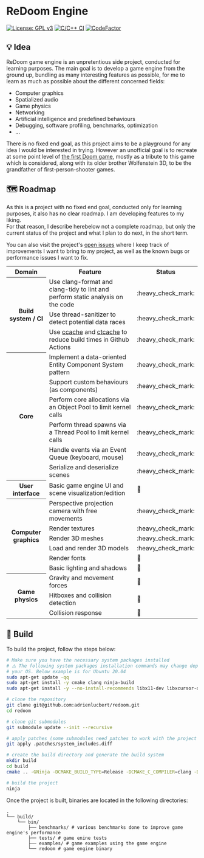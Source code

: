 # ReDoom Engine

[![License: GPL v3](https://img.shields.io/badge/License-GPL%20v3-blue.svg)](http://www.gnu.org/licenses/gpl-3.0)
[![C/C++ CI](https://github.com/adrienlucbert/redoom/actions/workflows/main.yml/badge.svg)](https://github.com/adrienlucbert/redoom/actions/workflows/main.yml)
[![CodeFactor](https://www.codefactor.io/repository/github/adrienlucbert/redoom/badge?s=ab605ed6ac504fc638d3fc42ff109336e4cb4d84)](https://www.codefactor.io/repository/github/adrienlucbert/redoom)

## 💡 Idea

ReDoom game engine is an unpretentious side project, conducted for learning
purposes. The main goal is to develop a game engine from the ground up, bundling
as many interesting features as possible, for me to learn as much as possible
about the different concerned fields:

- Computer graphics
- Spatialized audio
- Game physics
- Networking
- Artificial intelligence and predefined behaviours
- Debugging, software profiling, benchmarks, optimization
- ...

There is no fixed end goal, as this project aims to be a playground for any idea
I would be interested in trying. However an unofficial goal is to recreate at
some point level of [the first Doom game](https://en.wikipedia.org/wiki/Doom_(1993_video_game)),
mostly as a tribute to this game which is considered, along with its older
brother Wolfenstein 3D, to be the grandfather of first-person-shooter games.

## 🗺️ Roadmap

As this is a project with no fixed end goal, conducted only for learning
purposes, it also has no clear roadmap. I am developing features to my liking.  
For that reason, I describe herebelow not a complete roadmap, but only the
current status of the project and what I plan to do next, in the short term.

You can also visit the project's [open issues](https://github.com/adrienlucbert/redoom/issues)
where I keep track of improvements I want to bring to my project, as well as the
known bugs or performance issues I want to fix.

<table style="margin:0;width:100%">
  <tr>
    <th>Domain</th>
    <th>Feature</th>
    <th>Status</th>
  </tr>

  <th rowspan=4>Build system / CI</th>
  <tr>
    <td>Use clang-format and clang-tidy to lint and perform static analysis on the code</td>
    <td title="done">:heavy_check_mark:</td>
  </tr>
  <tr>
    <td>Use thread-sanitizer to detect potential data races</td>
    <td title="done">:heavy_check_mark:</td>
  </tr>
  <tr>
    <td>Use <a href="https://github.com/ccache/ccache">ccache</a> and <a href="https://github.com/matus-chochlik/ctcache">ctcache</a> to reduce build times in Github Actions</td>
    <td title="done">:heavy_check_mark:</td>
  </tr>

  <th rowspan=7>Core</th>
  <tr>
    <td>Implement a data-oriented Entity Component System pattern</td>
    <td title="done">:heavy_check_mark:</td>
  </tr>
  <tr>
    <td>Support custom behaviours (as components)</td>
    <td title="done">:heavy_check_mark:</td>
  </tr>
  <tr>
    <td>Perform core allocations via an Object Pool to limit kernel calls</td>
    <td title="done">:heavy_check_mark:</td>
  </tr>
  <tr>
    <td>Perform thread spawns via a Thread Pool to limit kernel calls</td>
    <td title="done">:heavy_check_mark:</td>
  </tr>
  <tr>
    <td>Handle events via an Event Queue (keyboard, mouse)</td>
    <td title="done">:heavy_check_mark:</td>
  </tr>
  <tr>
    <td>Serialize and deserialize scenes</td>
    <td title="done">:heavy_check_mark:</td>
  </tr>

  <th rowspan=2>User interface</th>
  <tr>
    <td>Basic game engine UI and scene visualization/edition</td>
    <td title="planned">📅</td>
  </tr>

  <th rowspan=7>Computer graphics</th>
  <tr>
    <td>Perspective projection camera with free movements</td>
    <td title="done">:heavy_check_mark:</td>
  </tr>
  <tr>
    <td>Render textures</td>
    <td title="done">:heavy_check_mark:</td>
  </tr>
  <tr>
    <td>Render 3D meshes</td>
    <td title="done">:heavy_check_mark:</td>
  </tr>
  <tr>
    <td>Load and render 3D models</td>
    <td title="done">:heavy_check_mark:</td>
  </tr>
  <tr>
    <td>Render fonts</td>
    <td title="planned">📅</td>
  </tr>
  <tr>
    <td>Basic lighting and shadows</td>
    <td title="planned">📅</td>
  </tr>

  <th rowspan=4>Game physics</th>
  <tr>
    <td>Gravity and movement forces</td>
    <td title="planned">📅</td>
  </tr>
  <tr>
    <td>Hitboxes and collision detection</td>
    <td title="planned">📅</td>
  </tr>
  <tr>
    <td>Collision response</td>
    <td title="planned">📅</td>
  </tr>
  <!--
    <td title="planned">📅</td>
    <td title="in progress">🚧</td>
    <td title="done">:heavy_check_mark:</td>
  -->
</table>

## 🔨 Build

To build the project, follow the steps below:

```sh
# Make sure you have the necessary system packages installed
# ⚠️ The following system packages installation commands may change depending on 
# your OS. Below example is for Ubuntu 20.04
sudo apt-get update -qq
sudo apt-get install -y cmake clang ninja-build
sudo apt-get install -y --no-install-recommends libx11-dev libxcursor-dev libxrandr-dev libxinerama-dev libxi-dev libxext-dev libxfixes-dev libgl1-mesa-dev

# clone the repository
git clone git@github.com:adrienlucbert/redoom.git
cd redoom

# clone git submodules
git submodule update --init --recursive

# apply patches (some submodules need patches to work with the project's build system
git apply .patches/system_includes.diff

# create the build directory and generate the build system
mkdir build
cd build
cmake .. -GNinja -DCMAKE_BUILD_TYPE=Release -DCMAKE_C_COMPILER=clang -DCMAKE_CXX_COMPILER=clang++

# build the project
ninja
```

Once the project is built, binaries are located in the following directories:
```
.
└── build/
    └── bin/
        ├── benchmarks/ # various benchmarks done to improve game engine's performance
        ├── tests/ # game enine tests
        ├── examples/ # game examples using the game engine
        └── redoom # game engine binary
```
